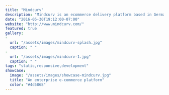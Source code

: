 ```yaml
---
title: "Mindcurv"
description: "Mindcurv is an ecommerce delivery platform based in Germany. They hired us to create their new website which was designed by [Nelleke van der Maas](https://www.behance.net/Nelleke) . This static website uses a variety of frameworks including [Contentful](https://www.contentful.com/) as the CMS and [Roots](http://roots.cx/) as static site generator. These tools enabled us to create an incredibly flexible, fast and secure website."
date: "2016-05-30T19:12:00-07:00"
website: "http://www.mindcurv.com/"
featured: true
gallery:
-
  url: "/assets/images/mindcurv-splash.jpg"
  caption: " "
-
  url: "/assets/images/mindcurv-1.jpg"
  caption: " "
tags: "static,responsive,development"
showcase:
  image: "/assets/images/showcase-mindcurv.jpg"
  title: "An enterprise e-commerce platform"
  color: "#4d5868"
---
```

